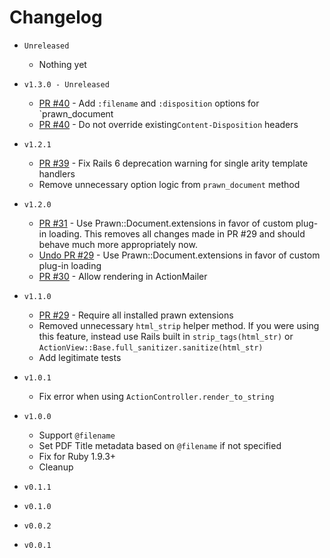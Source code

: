 # Changelog

* `Unreleased`
  - Nothing yet

* `v1.3.0 - Unreleased`
  - [PR #40](https://github.com/cortiz/prawn-rails/pull/40) - Add `:filename` and `:disposition` options for `prawn_document
  - [PR #40](https://github.com/cortiz/prawn-rails/pull/40) - Do not override existing`Content-Disposition` headers

* `v1.2.1`
  - [PR #39](https://github.com/cortiz/prawn-rails/pull/39) - Fix Rails 6 deprecation warning for single arity template handlers
  - Remove unnecessary option logic from `prawn_document` method

* `v1.2.0`
  - [PR #31](https://github.com/cortiz/prawn-rails/pull/31) - Use Prawn::Document.extensions in favor of custom plug-in loading. This removes all changes made in PR #29 and should behave much more appropriately now.
  - [Undo PR #29](https://github.com/cortiz/prawn-rails/pull/31) - Use Prawn::Document.extensions in favor of custom plug-in loading
  - [PR #30](https://github.com/cortiz/prawn-rails/pull/30) -  Allow rendering in ActionMailer

* `v1.1.0`
  - [PR #29](https://github.com/cortiz/prawn-rails/pull/29) - Require all installed prawn extensions
  - Removed unnecessary `html_strip` helper method. If you were using this feature, instead use Rails built in `strip_tags(html_str)` or `ActionView::Base.full_sanitizer.sanitize(html_str)`
  - Add legitimate tests

* `v1.0.1`
  - Fix error when using `ActionController.render_to_string`

* `v1.0.0`
  - Support `@filename`
  - Set PDF Title metadata based on `@filename` if not specified
  - Fix for Ruby 1.9.3+
  - Cleanup

* `v0.1.1`
* `v0.1.0`
* `v0.0.2`
* `v0.0.1`
